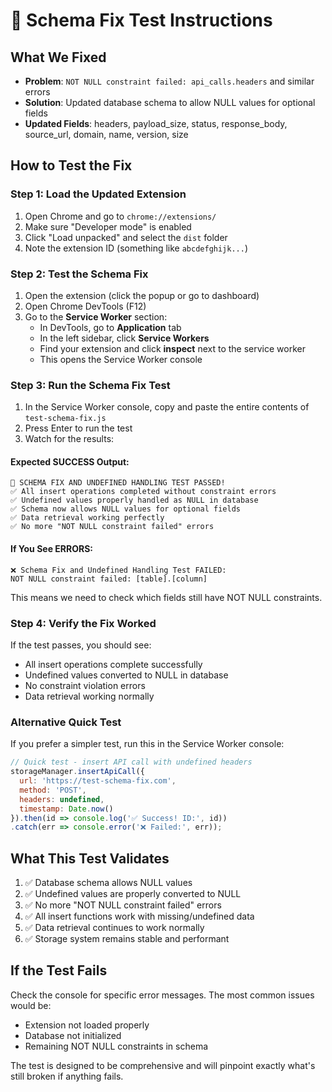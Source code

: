# 🔧 Schema Fix Test Instructions

## What We Fixed
- **Problem**: `NOT NULL constraint failed: api_calls.headers` and similar errors
- **Solution**: Updated database schema to allow NULL values for optional fields
- **Updated Fields**: headers, payload_size, status, response_body, source_url, domain, name, version, size

## How to Test the Fix

### Step 1: Load the Updated Extension
1. Open Chrome and go to `chrome://extensions/`
2. Make sure "Developer mode" is enabled
3. Click "Load unpacked" and select the `dist` folder
4. Note the extension ID (something like `abcdefghijk...`)

### Step 2: Test the Schema Fix
1. Open the extension (click the popup or go to dashboard)
2. Open Chrome DevTools (F12)
3. Go to the **Service Worker** section:
   - In DevTools, go to **Application** tab
   - In the left sidebar, click **Service Workers**
   - Find your extension and click **inspect** next to the service worker
   - This opens the Service Worker console

### Step 3: Run the Schema Fix Test
1. In the Service Worker console, copy and paste the entire contents of `test-schema-fix.js`
2. Press Enter to run the test
3. Watch for the results:

#### Expected SUCCESS Output:
```
🎉 SCHEMA FIX AND UNDEFINED HANDLING TEST PASSED!
✅ All insert operations completed without constraint errors
✅ Undefined values properly handled as NULL in database
✅ Schema now allows NULL values for optional fields
✅ Data retrieval working perfectly
✅ No more "NOT NULL constraint failed" errors
```

#### If You See ERRORS:
```
❌ Schema Fix and Undefined Handling Test FAILED:
NOT NULL constraint failed: [table].[column]
```

This means we need to check which fields still have NOT NULL constraints.

### Step 4: Verify the Fix Worked
If the test passes, you should see:
- All insert operations complete successfully
- Undefined values converted to NULL in database
- No constraint violation errors
- Data retrieval working normally

### Alternative Quick Test
If you prefer a simpler test, run this in the Service Worker console:
```javascript
// Quick test - insert API call with undefined headers
storageManager.insertApiCall({
  url: 'https://test-schema-fix.com',
  method: 'POST', 
  headers: undefined,
  timestamp: Date.now()
}).then(id => console.log('✅ Success! ID:', id))
.catch(err => console.error('❌ Failed:', err));
```

## What This Test Validates
1. ✅ Database schema allows NULL values
2. ✅ Undefined values are properly converted to NULL
3. ✅ No more "NOT NULL constraint failed" errors
4. ✅ All insert functions work with missing/undefined data
5. ✅ Data retrieval continues to work normally
6. ✅ Storage system remains stable and performant

## If the Test Fails
Check the console for specific error messages. The most common issues would be:
- Extension not loaded properly
- Database not initialized
- Remaining NOT NULL constraints in schema

The test is designed to be comprehensive and will pinpoint exactly what's still broken if anything fails.
